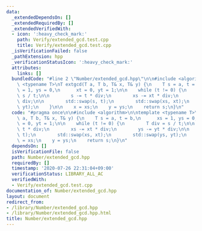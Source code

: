```yaml
---
data:
  _extendedDependsOn: []
  _extendedRequiredBy: []
  _extendedVerifiedWith:
  - icon: ':heavy_check_mark:'
    path: Verify/extended_gcd.test.cpp
    title: Verify/extended_gcd.test.cpp
  _isVerificationFailed: false
  _pathExtension: hpp
  _verificationStatusIcon: ':heavy_check_mark:'
  attributes:
    links: []
  bundledCode: "#line 2 \"Number/extended_gcd.hpp\"\n\n#include <algorithm>\n\ntemplate\
    \ <typename T>\nT extgcd(T a, T b, T& x, T& y) {\n    T s = a, t = b,\n      xs\
    \ = 1, ys = 0,\n      xt = 0, yt = 1;\n\n    while (t != 0) {\n        T div =\
    \ s / t;\n\n        s -= t * div;\n        xs -= xt * div;\n        ys -= yt *\
    \ div;\n\n        std::swap(s, t);\n        std::swap(xs, xt);\n        std::swap(ys,\
    \ yt);\n    }\n\n    x = xs;\n    y = ys;\n    return s;\n}\n"
  code: "#pragma once\n\n#include <algorithm>\n\ntemplate <typename T>\nT extgcd(T\
    \ a, T b, T& x, T& y) {\n    T s = a, t = b,\n      xs = 1, ys = 0,\n      xt\
    \ = 0, yt = 1;\n\n    while (t != 0) {\n        T div = s / t;\n\n        s -=\
    \ t * div;\n        xs -= xt * div;\n        ys -= yt * div;\n\n        std::swap(s,\
    \ t);\n        std::swap(xs, xt);\n        std::swap(ys, yt);\n    }\n\n    x\
    \ = xs;\n    y = ys;\n    return s;\n}\n"
  dependsOn: []
  isVerificationFile: false
  path: Number/extended_gcd.hpp
  requiredBy: []
  timestamp: '2020-07-26 22:31:04+09:00'
  verificationStatus: LIBRARY_ALL_AC
  verifiedWith:
  - Verify/extended_gcd.test.cpp
documentation_of: Number/extended_gcd.hpp
layout: document
redirect_from:
- /library/Number/extended_gcd.hpp
- /library/Number/extended_gcd.hpp.html
title: Number/extended_gcd.hpp
---
```


